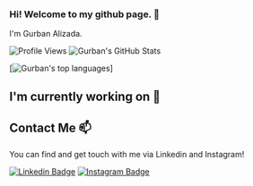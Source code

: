 ### Hi! Welcome to my github page. 👋
I'm Gurban Alizada.

![Profile Views](https://komarev.com/ghpvc/?username=GurbanAlizada)
![Gurban's GitHub Stats](https://github-readme-stats.vercel.app/api?username=GurbanAlizada&show_icons=true)


[![Gurban's top languages](https://github-readme-stats.vercel.app/api/top-langs/?username=GurbanAlizada&theme=blue-green)]

<!--
**GurbanAlizada/GurbanAlizada** is a ✨ _special_ ✨ repository because its `README.md` (this file) appears on your GitHub profile.



Here are some ideas to get you started:

- 🔭 I’m currently working on ...
- 🌱 I’m currently learning ...
- 👯 I’m looking to collaborate on ...
- 🤔 I’m looking for help with ...
- 💬 Ask me about ...
- 📫 How to reach me: ...
- 😄 Pronouns: ...
- ⚡ Fun fact: ...
-->

## I'm currently working on 🔭


## Contact Me 📫

You can find and get touch with me via Linkedin and Instagram!

[![Linkedin Badge](https://img.shields.io/badge/gurbanalizada-follow%20on%20linkedin-blue?style=for-the-badge&logo=linkedin)](https://linkedin.com/in/gurban-alizada-232664213)
[![Instagram Badge](https://img.shields.io/badge/gurbanalizada10-follow%20on%20instagram-blue?style=for-the-badge&logo=instagram)](https://instagram.com/gurbanalizada10/)
